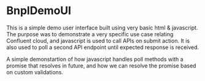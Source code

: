 # BnplDemoUI

This is a simple demo user interface built using very basic html & javascript. The purpose was to demonstrate a very specific use case relating Confluent cloud, and javascript is used to call APIs on submit action. It is also used to poll a second API endpoint until expected response is received. 

A simple demonstartion of how javascript handles poll methods with a promise that resolves in future, and how we can resolve the promise based on custom validations.
